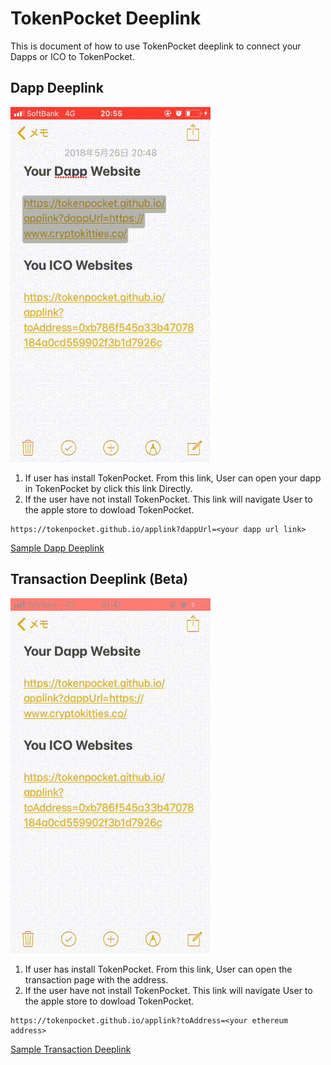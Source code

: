 # TokenPocket Deeplink

This is document of how to use TokenPocket deeplink to connect your Dapps or ICO to TokenPocket.

## Dapp Deeplink

![dapp](/deeplink/dapp.gif) 

1. If user has install TokenPocket. From this link, User can open your dapp in TokenPocket by click this link Directly.
2. If the user have not install TokenPocket. This link will navigate User to the apple store to dowload TokenPocket.

```text
https://tokenpocket.github.io/applink?dappUrl=<your dapp url link>
```

[Sample Dapp Deeplink](https://tokenpocket.github.io/applink?dappUrl=https://www.cryptokitties.co/)

## Transaction Deeplink (Beta)

![transaction](/deeplink/transaction.gif)

1. If user has install TokenPocket. From this link, User can open the transaction page with the address.
2. If the user have not install TokenPocket. This link will navigate User to the apple store to dowload TokenPocket.

```text
https://tokenpocket.github.io/applink?toAddress=<your ethereum address>
```

[Sample Transaction Deeplink](https://tokenpocket.github.io/applink?toAddress=0xb786f545a33b47078184a0cd559902f3b1d7926c)
